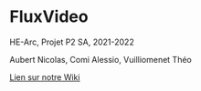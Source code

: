 # FluxVideo
HE-Arc, Projet P2 SA, 2021-2022

Aubert Nicolas, Comi Alessio, Vuilliomenet Théo

[Lien sur notre Wiki](https://gitlab-etu.ing.he-arc.ch/isc/2021-22/niveau-2/2282-1-projet-p2-il-sp/g2/-/wikis/home)
